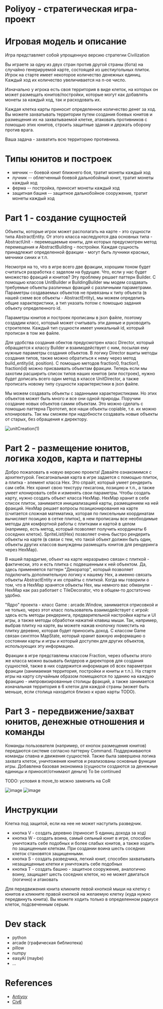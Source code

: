 # Poliyoy - стратегическая игра-проект

# Игровая модель и описание
Игра представляет собой упрощенную версию стратегии Civilization

Вы играете за одну из двух стран против другой страны (бота) на случайно генерируемой карте, состоящей из шестиугольных плиток.
Игрок на старте имеет некоторое количество денежных единиц. Каждый ход их количество увеличивается на n-ое число.

Изначально у игрока есть своя территория в виде клеток, на которых он может размещать юнитов/постройки, которые могут как добавлять монеты за каждый ход,
так и расходовать их.

Каждая клетка карты приносит определенное количество денег за ход. Вы можете захватывать территории путем создания боевых юнитов и размещения их на захватываемой клетке, атаковать противников с помощью этих юнитов, строить защитные здания и держать оборону против врага.


Ваша задача - захватить всю территорию противника.

# Типы юнитов и построек
- мечник -- боевой юнит ближнего боя, тратит монеты каждый ход
- лучник -- облегченный боевой дальнобойный юнит, тратит монеты каждый ход
- ферма -- постройка, приносит монеты каждый ход
- защитная башня -- защитное дальнобойное сооружение, тратит монеты каждый ход

# Part 1 - создание сущностей
Объекты, которые игрок может располагать на карте - это сущности типа AbstractEntity. 
От этого класса наследуются два основных типа - AbstractUnit - перемещаемые юниты, для которых предусмотрен метод перемещения и AbstractBuilding - постройки.
Каждая сущность принадлежит определенной фракции - могут быть лучники красных, мечники синих и т.п.

Несмотря на то, что в игре всего две фракции, хорошим тоном будет считаться разработка с заделом на будущее. Что, если у нас будет множество фракций и юнитов?
Эту проблему решает паттерн Builder. С помощью классов UnitBuilder и BuildingBuilder мы модем создавать требуемые объекты различных фракций с различными параметрами. Параметры создаваемых объектов не привязаны к типу объекта (в нашей схеме все объекты - AbstractEntity), мы можем определить общие характеристики, а тип указать потом с помощью задания объекту определенного id.

Параметры юнитов и построек прописаны в json файле, поэтому создадим класс, который может считывать эти данные и руководить строителем. Каждый тип сущности имеет уникальный id, который прописан в том же файле.

Для удобства создания обектов предусмотрен класс Director, который обращается к классу Builder и взаимодействует с ним, посылая ему нужные параметры создания объектов. В логику Director вшиты методы создания типов, также можно обратиться к нему через метод build_entity(id, position). С помощью методов fraction0, fraction1, fraction(id) можно присваивать объектам фракции. Теперь если мы захотим расширить список типов наших юнитов (или построек), нужно будет дописать всего один метод в классе UnitDirector, а также прописать новому типу сущности характеристики в json файле.

Мы можем создавать объекты с заданными характеристиками. Но этих объектов может быть много и все они одной природы. Поручим создание новых объектов самим объектам. Это можно сделать с помощью паттерна Прототип, все наши объекты copiable, т.е. их можно клонировать. Так мы сможем при надобности создавать новые объекты от старых, без обращения к директору.

![unitCreation(1)](https://user-images.githubusercontent.com/35405876/111896446-bc755e00-8a2a-11eb-8a40-1aef4e0e451b.png)


# Part 2 - размещение юнитов, логика ходов, карта и паттерны
Добро пожаловать в новую версию проекта! Давайте ознакомимся с архитектурой. Гексагональная карта в игре задается с помощью плиток, а плитка - элемент класса Hex. Это спрайт, который умеет рендерить сам себя. Hex хранит свою текстуру гексагона, позицию и т.п., а также умеет клонировать себя и изменять свои параметры. Чтобы создать карту, нужно создать объект класса HexMap. HexMap хранит в себе список плиток, занимается инициализацией карты, размещением на ней фракций. HexMap решает вопросы позиционирования на карте (считается сложная математика, которая по пиксельным координатам вычисляет позицию в сетке плиток), в нем прописаны все необходимые методы для комфортной работы с плитками и картой в целом (например, есть метод, который позволяет получить координаты 6 соседних клеток). SpriteList(Hex) позволяет очень быстро рендерить объекты на карте (в связи с тем, что такой объект должен быть один, объекты других классов вынуждены размещать юнитов для рендеринга через HexMap). 

В нашей парадигме, объект на карте неразрывно связан с плиткой - фактически, это и есть плитка с подвешенным к ней объектом. Да, здесь применяется паттерн "Декоратор", который позволяет подключить дополнительную логику к нашему Hex, а именно связать объекты AbstractEntity и их спрайты с плиткой. Когда мы говорили о том, что в HexMap хранятся объекты Hex, мы немного вас обманули - HexMap как раз работает с TileDecorator, что в общем-то достаточно удобно. 

"Ядро" проекта - класс Game : arcade.Window, занимается отрисовкой и не только, через этот класс пользователь взаимодействует с игрой: здесь есть методы рендеринга, предварительной настройки карты и UI игры, а также методы обработки нажатий клавиш мыши. Так, например, выбрав плитку на карте, вы можете нажав кнопочку поместить на плитку деревню, которая будет приносить доход. С классом Game связан синглтон MapState, который хранит важную информацию о состоянии карты и игры и который доступен для других объектов, использующих эту информацию.

Фракции в игре представлены классом Fraction, через объекты этого же класса можно вызывать билдеров и директоров для создания сущностей, также в них содержится информация об всех параметрах фракции (занимаемая территория, постройки и юниты и т.п.). На старте игры на карту случайным образом помещаются по зданию на каждую фракцию - импровизированные столицы фракций, а также занимается изначальная территория в 6 клеток для каждой страны (может быть меньше, если столица находится близко к краю карты TODO).

# Part 3 - передвижение/захват юнитов, денежные отношения и команды
Команды пользователя (например, от кнопок размещения юнитов) передаются системе согласно паттерну Command. Поддерживаются команды спавна и движения сущностей.
Также была завершена логика захвата клеток, уничтожения юнитов и реализованы основные функции игры. Добавлена базовая экономика (сущности создаются за денежные единицы и приносят/отнимают деньги) To be continued

TODO: условия в move_to можно заменить на CoR


![image](https://user-images.githubusercontent.com/35405876/115785805-a3185680-a3c8-11eb-89fb-a6c1615a31a8.png)
![image](https://user-images.githubusercontent.com/35405876/116787949-c1a8dc80-aaaf-11eb-9bc4-07c19ee16c1e.png)


# Инструкции
Клетка под защитой, если на нее не может наступить разведчик.

- кнопка V - создать деревню (приносит 5 единиц дохода за ход)
- кнопка W - создать воина, самый сильный юнит в игре, способен уничтожать себе подобных и более слабых юнитов, а также ходить по защищенным клеткам. При создании воина шесть соседних клеток становятся защищенными.
- кнопка S - создать разведчика, легкий юнит, способен захватывать незащищенные клетки и уничтожать себе подобных
- кнопка T - создать башню - защитное сооружение, аналогично воину, защищает шесть соседних клеток, но не может двигаться (логично) и атаковать

Для передвижения юнита кликните левой кнопкой мыши на клетку с юнитов и кликните правой кнопкой на желаемую клетку (куда нужно передвинуть юнита). Вы можете ходить только в определенном радиусе клеток, подсвеченным серым.


# Dev stack
- python
- arcade (графическая библиотека)
- pillow
- numpy
- easyAI (maybe)
- ...

# References
- [Antiyoy](https://play.google.com/store/apps/details?id=yio.tro.antiyoy.android&hl=ru&gl=US)
- [Civ6](https://www.epicgames.com/store/ru/p/sid-meiers-civilization-vi)
